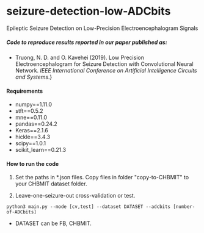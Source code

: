 # seizure-detection-low-ADCbits
Epileptic Seizure Detection on Low-Precision Electroencephalogram Signals

##### Code to reproduce results reported in our paper published as:

* Truong, N. D. and O. Kavehei (2019). Low Precision Electroencephalogram for Seizure Detection with Convolutional Neural Network. *IEEE International Conference on Artificial Intelligence Circuits and Systems*.}

#### Requirements

* numpy==1.11.0
* stft==0.5.2
* mne==0.11.0
* pandas==0.24.2
* Keras==2.1.6
* hickle==3.4.3
* scipy==1.0.1
* scikit_learn==0.21.3

#### How to run the code
1. Set the paths in \*.json files. Copy files in folder "copy-to-CHBMIT" to your CHBMIT dataset folder.

2. Leave-one-seizure-out cross-validation or test.
```console
python3 main.py --mode [cv,test] --dataset DATASET --adcbits [number-of-ADCbits]
```
* DATASET can be FB, CHBMIT.
